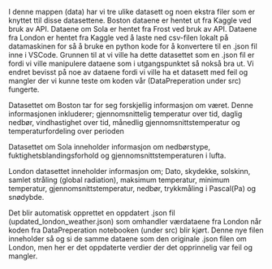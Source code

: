 I denne mappen (data) har vi tre ulike datasett og noen ekstra filer som er knyttet ttil disse datasettene. Boston dataene er hentet ut fra Kaggle ved bruk av API. Dataene om Sola er hentet fra Frost ved bruk av API. Dataene fra London er hentet fra Kaggle ved å laste ned csv-filen lokalt på datamaskinen for så å bruke en python kode for å konvertere til en .json fil inne i VSCode. Grunnen til at vi ville ha dette datasettet som en .json fil er fordi vi ville manipulere dataene som i utgangspunktet så nokså bra ut. Vi endret bevisst på noe av dataene fordi vi ville ha et datasett med feil og mangler der vi kunne teste om koden vår (DataPreperation under src) fungerte.


Datasettet om Boston tar for seg forskjellig informasjon om været. Denne informasjonen inkluderer; gjennomsnittelig  temperatur over tid, daglig nedbør, vindhastighet over tid, månedlig gjennomsnittstemperatur og temperaturfordeling over perioden 


Datasettet om Sola inneholder informasjon  om nedbørstype, fuktighetsblandingsforhold og gjennomsnittstemperaturen i lufta.


London datasettet inneholder informasjon om; Dato, skydekke, solskinn, samlet stråling (global radiation), maksimum temperatur, minimum temperatur, gjennomsnittstemperatur, nedbør, trykkmåling i Pascal(Pa) og snødybde.


Det blir automatisk opprettet en oppdatert .json fil (updated_london_weather.json) som omhandler værdataene fra London når koden fra DataPreperation notebooken (under src) blir kjørt. Denne nye filen inneholder så og si de samme dataene som den originale .json filen om London, men her er det oppdaterte verdier der det opprinnelig var feil og mangler.